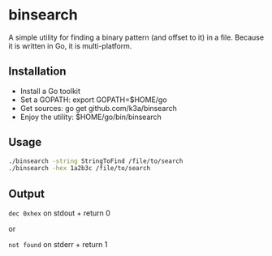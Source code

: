 # binsearch

A simple utility for finding a binary pattern (and offset to it) in a file.
Because it is written in Go, it is multi-platform.

## Installation

* Install a Go toolkit
* Set a GOPATH: export GOPATH=$HOME/go
* Get sources: go get github.com/k3a/binsearch
* Enjoy the utility: $HOME/go/bin/binsearch

## Usage

```bash
./binsearch -string StringToFind /file/to/search
./binsearch -hex 1a2b3c /file/to/search
```

## Output

`dec 0xhex` on stdout + return 0

or

`not found` on stderr + return 1
